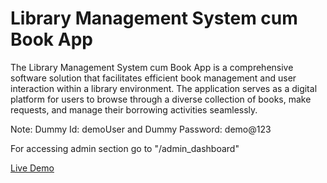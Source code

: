 # Library Management System cum Book App
The Library Management System cum Book App is a comprehensive software solution that facilitates efficient book management and user interaction within a library environment. The application serves as a digital platform for users to browse through a diverse collection of books, make requests, and manage their borrowing activities seamlessly.

Note: Dummy Id: demoUser  and Dummy Password: demo@123

For accessing admin section go to "/admin_dashboard"

[Live Demo](https://rushi1530.pythonanywhere.com/)
